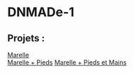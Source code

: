 # DNMADe-1
 
## Projets :
[Marelle](./marelle/marelle.html)  
[Marelle + Pieds](./marelle/marelle_pieds.html)  [Marelle + Pieds et Mains](./marellemarelle_pieds-mains.html)